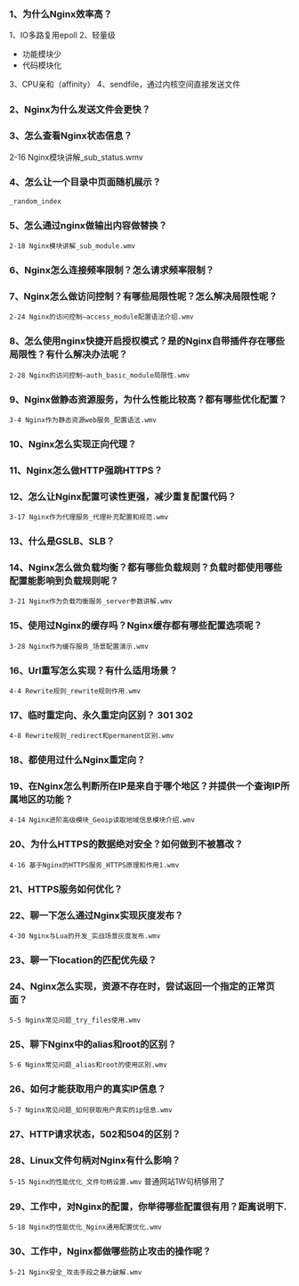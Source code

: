 ### 1、为什么Nginx效率高？
1、IO多路复用epoll
2、轻量级
- 功能模块少
- 代码模块化

3、CPU亲和（affinity）
4、sendfile，通过内核空间直接发送文件

### 2、Nginx为什么发送文件会更快？

### 3、怎么查看Nginx状态信息？
2-16 Nginx模块讲解_sub_status.wmv

### 4、怎么让一个目录中页面随机展示？
`_random_index`

### 5、怎么通过nginx做输出内容做替换？
`2-18 Nginx模块讲解_sub_module.wmv`

### 6、Nginx怎么连接频率限制？怎么请求频率限制？

### 7、Nginx怎么做访问控制？有哪些局限性呢？怎么解决局限性呢？
`2-24 Nginx的访问控制—access_module配置语法介绍.wmv`

### 8、怎么使用nginx快捷开启授权模式？是的Nginx自带插件存在哪些局限性？有什么解决办法呢？
`2-28 Nginx的访问控制—auth_basic_module局限性.wmv`

### 9、Nginx做静态资源服务，为什么性能比较高？都有哪些优化配置？
`3-4 Nginx作为静态资源web服务_配置语法.wmv`

### 10、Nginx怎么实现正向代理？


### 11、Nginx怎么做HTTP强跳HTTPS？

### 12、怎么让Nginx配置可读性更强，减少重复配置代码？
`3-17 Nginx作为代理服务_代理补充配置和规范.wmv`

### 13、什么是GSLB、SLB？

### 14、Nginx怎么做负载均衡？都有哪些负载规则？负载时都使用哪些配置能影响到负载规则呢？
`3-21 Nginx作为负载均衡服务_server参数讲解.wmv`

### 15、使用过Nginx的缓存吗？Nginx缓存都有哪些配置选项呢？
`3-28 Nginx作为缓存服务_场景配置演示.wmv`

### 16、Url重写怎么实现？有什么适用场景？
`4-4 Rewrite规则_rewrite规则作用.wmv`

### 17、临时重定向、永久重定向区别？ 301 302
`4-8 Rewrite规则_redirect和permanent区别.wmv`

### 18、都使用过什么Nginx重定向？

### 19、在Nginx怎么判断所在IP是来自于哪个地区？并提供一个查询IP所属地区的功能？
`4-14 Nginx进阶高级模块_Geoip读取地域信息模块介绍.wmv`

### 20、为什么HTTPS的数据绝对安全？如何做到不被篡改？
`4-16 基于Nginx的HTTPS服务_HTTPS原理和作用1.wmv`

### 21、HTTPS服务如何优化？

### 22、聊一下怎么通过Nginx实现灰度发布？
`4-30 Nginx与Lua的开发_实战场景灰度发布.wmv`

### 23、聊一下location的匹配优先级？

### 24、Nginx怎么实现，资源不存在时，尝试返回一个指定的正常页面？
`5-5 Nginx常见问题_try_files使用.wmv`

### 25、聊下Nginx中的alias和root的区别？
`5-6 Nginx常见问题_alias和root的使用区别.wmv`

### 26、如何才能获取用户的真实IP信息？
`5-7 Nginx常见问题_如何获取用户真实的ip信息.wmv`

### 27、HTTP请求状态，502和504的区别？

### 28、Linux文件句柄对Nginx有什么影响？
`5-15 Nginx的性能优化_文件句柄设置.wmv`
普通网站1W句柄够用了

### 29、工作中，对Nginx的配置，你举得哪些配置很有用？距离说明下.
`5-18 Nginx的性能优化_Nginx通用配置优化.wmv`

### 30、工作中，Nginx都做哪些防止攻击的操作呢？
`5-21 Nginx安全_攻击手段之暴力破解.wmv`













